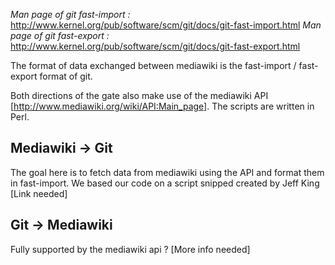 _Man page of git fast-import :_ http://www.kernel.org/pub/software/scm/git/docs/git-fast-import.html
_Man page of git fast-export :_ http://www.kernel.org/pub/software/scm/git/docs/git-fast-export.html

The format of data exchanged between mediawiki is the fast-import / fast-export format of git.

Both directions of the gate also make use of the mediawiki API [http://www.mediawiki.org/wiki/API:Main_page]. The scripts are written in Perl.

## Mediawiki -> Git

The goal here is to fetch data from mediawiki using the API and format them in fast-import. We based our code on a script snipped created by Jeff King [Link needed]

## Git -> Mediawiki

Fully supported by the mediawiki api ? [More info needed]

